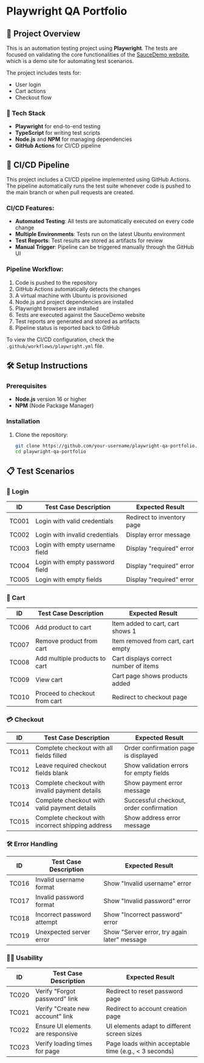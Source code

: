 # Playwright QA Portfolio

## 🧪 Project Overview

This is an automation testing project using **Playwright**. The tests are focused on validating the core functionalities of the [SauceDemo website](https://www.saucedemo.com/), which is a demo site for automating test scenarios.

The project includes tests for:
- User login
- Cart actions
- Checkout flow

### 🔧 Tech Stack
- **Playwright** for end-to-end testing
- **TypeScript** for writing test scripts
- **Node.js** and **NPM** for managing dependencies
- **GitHub Actions** for CI/CD pipeline

## 🚀 CI/CD Pipeline

This project includes a CI/CD pipeline implemented using GitHub Actions. The pipeline automatically runs the test suite whenever code is pushed to the main branch or when pull requests are created.

### CI/CD Features:

- **Automated Testing**: All tests are automatically executed on every code change
- **Multiple Environments**: Tests run on the latest Ubuntu environment
- **Test Reports**: Test results are stored as artifacts for review
- **Manual Trigger**: Pipeline can be triggered manually through the GitHub UI

### Pipeline Workflow:

1. Code is pushed to the repository
2. GitHub Actions automatically detects the changes
3. A virtual machine with Ubuntu is provisioned
4. Node.js and project dependencies are installed
5. Playwright browsers are installed
6. Tests are executed against the SauceDemo website
7. Test reports are generated and stored as artifacts
8. Pipeline status is reported back to GitHub

To view the CI/CD configuration, check the `.github/workflows/playwright.yml` file.

## 🛠️ Setup Instructions

### Prerequisites
- **Node.js** version 16 or higher
- **NPM** (Node Package Manager)

### Installation

1. Clone the repository:
   ```bash
   git clone https://github.com/your-username/playwright-qa-portfolio.git
   cd playwright-qa-portfolio

## 📋 Test Scenarios

### 🔐 Login

| ID    | Test Case Description               | Expected Result                |
|-------|-------------------------------------|--------------------------------|
| TC001 | Login with valid credentials        | Redirect to inventory page     |
| TC002 | Login with invalid credentials      | Display error message          |
| TC003 | Login with empty username field    | Display "required" error       |
| TC004 | Login with empty password field    | Display "required" error       |
| TC005 | Login with empty fields            | Display "required" error       |

### 🛒 Cart

| ID    | Test Case Description               | Expected Result                |
|-------|-------------------------------------|--------------------------------|
| TC006 | Add product to cart                | Item added to cart, cart shows 1 |
| TC007 | Remove product from cart           | Item removed from cart, cart empty |
| TC008 | Add multiple products to cart      | Cart displays correct number of items |
| TC009 | View cart                          | Cart page shows products added |
| TC010 | Proceed to checkout from cart      | Redirect to checkout page     |

### 💳 Checkout

| ID    | Test Case Description               | Expected Result                |
|-------|-------------------------------------|--------------------------------|
| TC011 | Complete checkout with all fields filled | Order confirmation page is displayed |
| TC012 | Leave required checkout fields blank | Show validation errors for empty fields |
| TC013 | Complete checkout with invalid payment details | Show payment error message |
| TC014 | Complete checkout with valid payment details | Successful checkout, order confirmation |
| TC015 | Complete checkout with incorrect shipping address | Show address error message |

### 🛠️ Error Handling

| ID    | Test Case Description               | Expected Result                |
|-------|-------------------------------------|--------------------------------|
| TC016 | Invalid username format            | Show "Invalid username" error |
| TC017 | Invalid password format            | Show "Invalid password" error |
| TC018 | Incorrect password attempt         | Show "Incorrect password" error |
| TC019 | Unexpected server error            | Show "Server error, try again later" message |

### 🧑‍💻 Usability

| ID    | Test Case Description               | Expected Result                |
|-------|-------------------------------------|--------------------------------|
| TC020 | Verify "Forgot password" link       | Redirect to reset password page |
| TC021 | Verify "Create new account" link    | Redirect to account creation page |
| TC022 | Ensure UI elements are responsive   | UI elements adapt to different screen sizes |
| TC023 | Verify loading times for page       | Page loads within acceptable time (e.g., < 3 seconds) |
